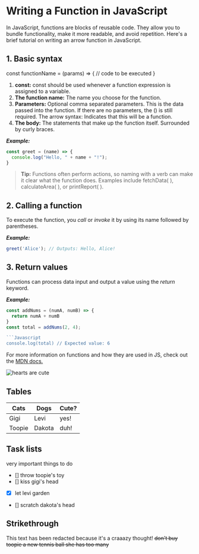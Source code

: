 # Writing a Function in JavaScript

In JavaScript, functions are blocks of reusable code. They allow you to bundle functionality, make it more readable, and avoid repetition. Here's a brief tutorial on writing an arrow function in JavaScript.

## 1. Basic syntax

const functionName = (params) => {
  // code to be executed
}

1. **const:** const should be used whenever a function expression is assigned to a variable.
1. **The function name:** The name you choose for the function.
1. **Parameters:** Optional comma separated parameters. This is the data passed into the function. If there are no parameters, the () is still required.
The arrow syntax: Indicates that this will be a function.
1. **The body:** The statements that make up the function itself. Surrounded by curly braces.

___Example:___
```Javascript
const greet = (name) => {
  console.log("Hello, " + name + "!");
}
```
> **Tip:** Functions often perform actions, so naming with a verb can make it clear what the function does. Examples include fetchData( ), calculateArea( ), or printReport( ). 

## 2. Calling a function

To execute the function, you _call_ or _invoke_ it by using its name followed by parentheses.

***Example:***
```Javascript
greet('Alice'); // Outputs: Hello, Alice!
```
## 3. Return values

Functions can process data input and output a value using the _return_ keyword.

***Example:*** 
```Javascript
const addNums = (numA, numB) => {
  return numA + numB
}
const total = addNums(2, 4);

```Javascript
console.log(total) // Expected value: 6
```
For more information on functions and how they are used in JS, check out the [MDN docs.] 

[MDN docs.]:(https://developer.mozilla.org/en-US/docs/Web/JavaScript/Guide/Functions)

![hearts are cute](https://images.unsplash.com/photo-1644665068902-19eee9672777?q=80&w=2224&auto=format&fit=crop&ixlib=rb-4.0.3&ixid=M3wxMjA3fDB8MHxwaG90by1wYWdlfHx8fGVufDB8fHx8fA%3D%3D)

## Tables
| Cats | Dogs | Cute? |
| ---- | ---- | ---- |
| Gigi | Levi | yes! |
| Toopie | Dakota | duh! |

## Task lists 
very important things to do
- [] throw toopie's toy 
- [] kiss gigi's head
- [x] let levi garden
- [] scratch dakota's head

## Strikethrough

This text has been redacted because it's a craaazy thought! ~~don't buy toopie a new tennis ball she has too many~~



